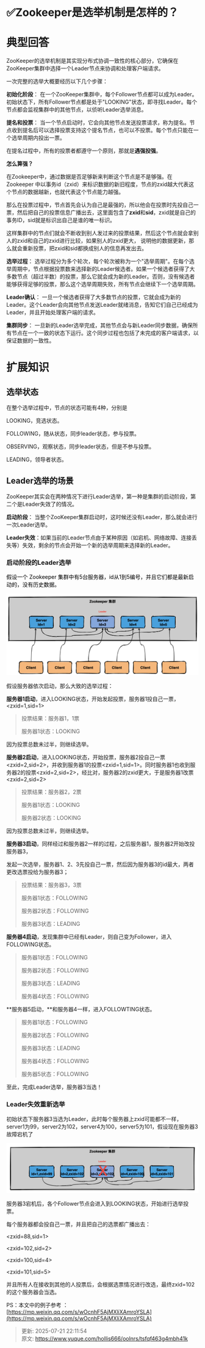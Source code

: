 # ✅Zookeeper是选举机制是怎样的？

# 典型回答


ZooKeeper的选举机制是其实现分布式协调一致性的核心部分，它确保在ZooKeeper集群中选择一个Leader节点来协调和处理客户端请求。



一次完整的选举大概要经历以下几个步骤：



**初始化阶段**： 在一个ZooKeeper集群中，每个Follower节点都可以成为Leader。初始状态下，所有Follower节点都是处于"LOOKING"状态，即寻找Leader。每个节点都会监视集群中的其他节点，以侦听Leader选举消息。



**提名和投票**： 当一个节点启动时，它会向其他节点发送投票请求，称为提名。节点收到提名后可以选择投票支持这个提名节点，也可以不投票。每个节点只能在一个选举周期内投出一票。



在提名过程中，所有的投票者都遵守一个原则，那就是**遇强投强**。



**怎么算强？**



在Zookeeper中，通过数据是否足够新来判断这个节点是不是够强。在 Zookeeper 中以事务id（zxid）来标识数据的新旧程度，节点的zxid越大代表这个节点的数据越新，也就代表这个节点能力越强。



那么在投票过程中，节点首先会认为自己是最强的，所以他会在投票时先投自己一票，然后把自己的投票信息广播出去，这里面包含了**zxid**和**sid**，zxid就是自己的事务ID，sid就是标识出自己是谁的唯一标识。



这样集群中的节点们就会不断收到别人发过来的投票结果，然后这个节点就会拿别人的zxid和自己的zxid进行比较，如果别人的zxid更大， 说明他的数据更新，那么就会重新投票，把zxid和sid都换成别人的信息再发出去。



**选举过程**： 选举过程分为多个轮次，每个轮次被称为一个"选举周期"。在每个选举周期中，节点根据投票数来选择新的Leader候选者。如果一个候选者获得了大多数节点（超过半数）的投票，那么它就会成为新的Leader。否则，没有候选者能够获得足够的投票，那么这个选举周期失败，所有节点会继续下一个选举周期。



**Leader确认**： 一旦一个候选者获得了大多数节点的投票，它就会成为新的Leader。这个Leader会向其他节点发送Leader就绪消息，告知它们自己已经成为Leader，并且开始处理客户端的请求。



**集群同步**： 一旦新的Leader选举完成，其他节点会与新Leader同步数据，确保所有节点在一个一致的状态下运行。这个同步过程也包括了未完成的客户端请求，以保证数据的一致性。



# 扩展知识


## 选举状态


在整个选举过程中，节点的状态可能有4种，分别是



LOOKING，竞选状态。

FOLLOWING，随从状态，同步leader状态，参与投票。

OBSERVING，观察状态，同步leader状态，但是不参与投票。

LEADING，领导者状态。

<font style="color:rgb(0, 0, 0);"></font>

## Leader选举的场景


ZooKeeper其实会在两种情况下进行Leader选举，第一种是集群的启动阶段，第二个是Leader失效了的情况。



**启动阶段**： 当整个ZooKeeper集群启动时，这时候还没有Leader，那么就会进行一次Leader选举。



**Leader失效**：如果当前的Leader节点由于某种原因（如宕机、网络故障、连接丢失等）失效，剩余的节点会开始一个新的选举周期来选择新的Leader。



### 启动阶段的Leader选举


<font style="color:rgb(0, 0, 0);">假设一个 Zookeeper 集群中有5台服务器，id从1到5编号，并且它们都是最新启动的，没有历史数据。</font>

<font style="color:rgb(0, 0, 0);"></font>

![1691813532824-bdc3def9-f56e-4e26-9e28-83e59a09cae8.png](./img/8vC1AoawzUdb0bYN/1691813532824-bdc3def9-f56e-4e26-9e28-83e59a09cae8-688058.png)

  


假设服务器依次启动，那么大致的选举过程：

**服务器1启动**，进入LOOKING状态，开始发起投票，服务器1投自己一票，<zxid=1,sid=1>



> 投票结果：服务器1，1票
>
> 服务器1状态：LOOKING
>



因为投票总数未过半，则继续选举。



**服务器2启动**，进入LOOKING状态，开始投票，服务器2投自己一票<zxid=2,sid=2>，并收到服务器1的投票<zxid=1,sid=1>。同时服务器1也收到服务器2的投票<zxid=2,sid=2>，经比对，服务器2的zxid更大，于是服务器1改票<zxid=2,sid=2>



> 投票结果：服务器2，2票
>
> 服务器1状态：LOOKING
>
> 服务器2状态：LOOKING
>



因为投票总数未过半，则继续选举。



**服务器3启动**，同样经过和服务器2一样的过程，之后服务器1，服务器2开始改投服务器3，

发起一次选举，服务器1、2、3先投自己一票，然后因为服务器3的id最大，两者更改选票投给为服务器3；



> 投票结果：服务器3，3票
>
> 服务器1状态：FOLLOWING
>
> 服务器2状态：FOLLOWING
>
> 服务器3状态：LEADING
>



**服务器4启动**，发现集群中已经有Leader，则自己变为Follower，进入FOLLOWING状态。



> 服务器1状态：FOLLOWING
>
> 服务器2状态：FOLLOWING
>
> 服务器3状态：LEADING
>
> 服务器4状态：FOLLOWING
>





**服务器5启动，**和服务器4一样，进入FOLLOWTING状态。



> 服务器1状态：FOLLOWING
>
> 服务器2状态：FOLLOWING
>
> 服务器3状态：LEADING
>
> 服务器4状态：FOLLOWING
>
> 服务器5状态：FOLLOWING
>



至此，完成Leader选举，服务器3当选！ 





### Leader失效重新选举


初始状态下服务器3当选为Leader，此时每个服务器上zxid可能都不一样，server1为99，server2为102，server4为100，server5为101，假设现在服务器3故障宕机了

<font style="color:rgb(0, 0, 0);"></font>

![1691814117118-54773c68-4c6c-43eb-be78-865cd2ea3794.png](./img/8vC1AoawzUdb0bYN/1691814117118-54773c68-4c6c-43eb-be78-865cd2ea3794-842536.png)



服务器3宕机后，各个Follower节点会进入到LOOKING状态，开始进行选举投票。



每个服务器都会投自己一票，并且把自己的选票都广播出去：

<zxid=88,sid=1>

<zxid=102,sid=2>

<zxid=100,sid=4>

<zxid=101,sid=5>



并且所有人在接收到其他的人投票后，会根据选票情况进行改选，最终zxid=102的这个服务器会当选。  




PS：本文中的例子参考 ： [https://mp.weixin.qq.com/s/wOcnhF5AjMXliXAmroYSLA](https://mp.weixin.qq.com/s/wOcnhF5AjMXliXAmroYSLA)



> 更新: 2025-07-21 22:11:54  
> 原文: <https://www.yuque.com/hollis666/oolnrs/tsfqf463g4mbh41k>